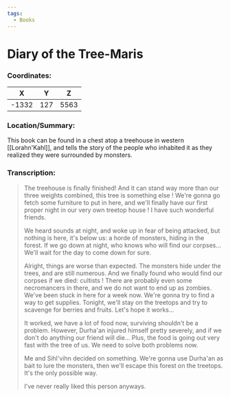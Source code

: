```yaml
---
tags:
  - Books
---
```

# Diary of the Tree-Maris

### Coordinates:
| **X** | **Y**| **Z** |
|:-----:|:----:|:-----:|
|-1332  |127   |5563 |

### Location/Summary:
This book can be found in a chest atop a treehouse in western [[Lorahn'Kahl]], and tells the story of the people who inhabited it as they realized they were surrounded by monsters.

### Transcription:
> The treehouse is finally finished! And it can stand way more than our three weights combined, this tree is something else ! We're gonna go fetch some furniture to put in here, and we'll finally have our first proper night in our very own treetop house ! I have such wonderful friends.
>
> We heard sounds at night, and woke up in fear of being attacked, but nothing is here, it's below us: a horde of monsters, hiding in the forest. If we go down at night, who knows who will find our corpses... We'll wait for the day to come down for sure.
>
> Alright, things are worse than expected. The monsters hide under the trees, and are still numerous. And we finally found who would find our corpses if we died: cultists ! There are probably even some necromancers in there, and we do not want to end up as zombies. We've been stuck in here for a week now. We're gonna try to find a way to get supplies. Tonight, we'll stay on the treetops and try to scavenge for berries and fruits. Let's hope it works...
>
> It worked, we have a lot of food now, surviving shouldn't be a problem. However, Durha'an injured himself pretty severely, and if we don't do anything our friend will die... Plus, the food is going out very fast with the tree of us. We need to solve both problems now.
>
> Me and Sihl'vihn decided on something. We're gonna use Durha'an as bait to lure the monsters, then we'll escape this forest on the treetops. It's the only possible way.
>
> I've never really liked this person anyways.

